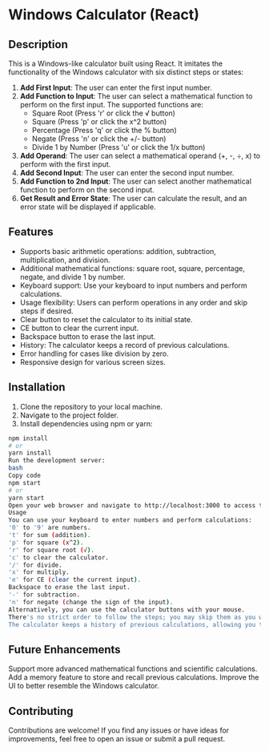 # Windows Calculator (React)

## Description

This is a Windows-like calculator built using React. It imitates the functionality of the Windows calculator with six distinct steps or states:

1. **Add First Input**: The user can enter the first input number.
2. **Add Function to Input**: The user can select a mathematical function to perform on the first input. The supported functions are:
   - Square Root (Press 'r' or click the √ button)
   - Square (Press 'p' or click the x^2 button)
   - Percentage (Press 'q' or click the % button)
   - Negate (Press 'n' or click the +/- button)
   - Divide 1 by Number (Press 'u' or click the 1/x button)
3. **Add Operand**: The user can select a mathematical operand (+, -, ÷, x) to perform with the first input.
4. **Add Second Input**: The user can enter the second input number.
5. **Add Function to 2nd Input**: The user can select another mathematical function to perform on the second input.
6. **Get Result and Error State**: The user can calculate the result, and an error state will be displayed if applicable.

## Features

- Supports basic arithmetic operations: addition, subtraction, multiplication, and division.
- Additional mathematical functions: square root, square, percentage, negate, and divide 1 by number.
- Keyboard support: Use your keyboard to input numbers and perform calculations.
- Usage flexibility: Users can perform operations in any order and skip steps if desired.
- Clear button to reset the calculator to its initial state.
- CE button to clear the current input.
- Backspace button to erase the last input.
- History: The calculator keeps a record of previous calculations.
- Error handling for cases like division by zero.
- Responsive design for various screen sizes.

## Installation

1. Clone the repository to your local machine.
2. Navigate to the project folder.
3. Install dependencies using npm or yarn:

```bash
npm install
# or
yarn install
Run the development server:
bash
Copy code
npm start
# or
yarn start
Open your web browser and navigate to http://localhost:3000 to access the calculator.
Usage
You can use your keyboard to enter numbers and perform calculations:
'0' to '9' are numbers.
't' for sum (addition).
'p' for square (x^2).
'r' for square root (√).
'c' to clear the calculator.
'/' for divide.
'x' for multiply.
'e' for CE (clear the current input).
Backspace to erase the last input.
'-' for subtraction.
'n' for negate (change the sign of the input).
Alternatively, you can use the calculator buttons with your mouse.
There's no strict order to follow the steps; you may skip them as you would with a usual calculator.
The calculator keeps a history of previous calculations, allowing you to review them.
```

## Future Enhancements

Support more advanced mathematical functions and scientific calculations.
Add a memory feature to store and recall previous calculations.
Improve the UI to better resemble the Windows calculator.

## Contributing

Contributions are welcome! If you find any issues or have ideas for improvements, feel free to open an issue or submit a pull request.
